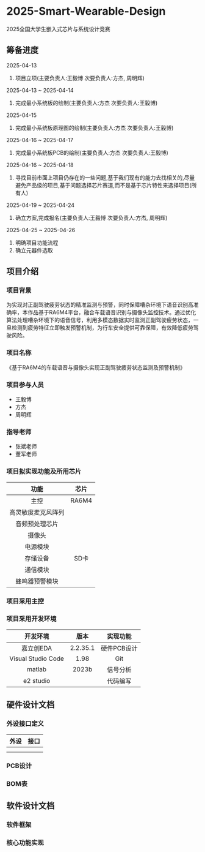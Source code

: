 # 2025-Smart-Wearable-Design

2025全国大学生嵌入式芯片与系统设计竞赛

## 筹备进度

2025-04-13

1. 项目立项(主要负责人:王毅博 次要负责人:方杰, 周明辉)

2025-04-13 ~ 2025-04-14

1. 完成最小系统板的绘制(主要负责人:方杰 次要负责人:王毅博)

2025-04-15

1. 完成最小系统板原理图的绘制(主要负责人:方杰 次要负责人:王毅博)

2025-04-16 ~ 2025-04-17

1. 完成最小系统板PCB的绘制(主要负责人:方杰 次要负责人:王毅博)

2025-04-16 ~ 2025-04-18

1. 寻找目前市面上项目仍存在的一些问题,基于我们现有的能力去找相关的,尽量避免产品级的项目,基于问题选择芯片赛道,而不是基于芯片特性来选择项目(所有人)

2025-04-19 ~ 2025-04-24

1. 确立方案,完成报名(主要负责人:王毅博 次要负责人:方杰, 周明辉)

2025-04-25 ~ 2025-04-26

1. 明确项目功能流程
2. 确立元器件选取

## 项目介绍

### 项目背景

为实现对正副驾驶疲劳状态的精准监测与预警，同时保障嘈杂环境下语音识别高准确率，本作品基于RA6M4平台，融合车载语音识别与摄像头监控技术。通过优化算法处理嘈杂环境下的语音信号，利用多模态数据实时监测正副驾驶疲劳状态，一旦检测到疲劳特征立即触发预警机制，为行车安全提供可靠保障，有效降低疲劳驾驶风险。

### 项目名称

《基于RA6M4的车载语音与摄像头实现正副驾驶疲劳状态监测及预警机制》

### 项目参与人员

- 王毅博
- 方杰
- 周明辉

### 指导老师

- 张斌老师
- 董军老师

### 项目拟实现功能及所用芯片

|功能|芯片|
|:---:|:---:|
|主控|RA6M4|
|高灵敏度麦克风阵列||
|音频预处理芯片||
|摄像头||
|电源模块||
|存储设备|SD卡|
|通信模块||
|蜂鸣器预警模块||

### 项目采用主控

### 项目采用开发环境

|开发环境|版本|实现功能|
|:---:|:---:|:---:|
|嘉立创EDA|2.2.35.1|硬件PCB设计|
|Visual Studio Code|1.98|Git|
|matlab|2023b|信号分析|
|e2 studio||代码编写|

## 硬件设计文档

### 外设接口定义

|外设|接口|
|:---:|:---:|
| | |
| | |

### PCB设计

### BOM表

## 软件设计文档

### 软件框架

### 核心功能实现
